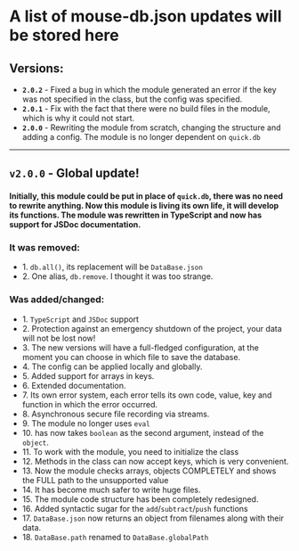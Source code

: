 # A list of mouse-db.json updates will be stored here
## Versions:
- **`2.0.2`** - Fixed a bug in which the module generated an error if the key was not specified in the class, but the config was specified.
- **`2.0.1`** - Fix with the fact that there were no build files in the module, which is why it could not start.
- **`2.0.0`** - Rewriting the module from scratch, changing the structure and adding a config. The module is no longer dependent on `quick.db`
---
## **`v2.0.0`** - Global update!
#### Initially, this module could be put in place of `quick.db`, there was no need to rewrite anything. Now this module is living its own life, it will develop its functions. The module was rewritten in **TypeScript** and now has support for **JSDoc** documentation.
### It was removed:
- 1\. `db.all()`, its replacement will be `DataBase.json`
- 2\. One alias, `db.remove`. I thought it was too strange.
### Was added/changed:
- 1\. `TypeScript` and `JSDoc` support
- 2\. Protection against an emergency shutdown of the project, your data will not be lost now!
- 3\. The new versions will have a full-fledged configuration, at the moment you can choose in which file to save the database.
- 4\. The config can be applied locally and globally.
- 5\. Added support for arrays in keys.
- 6\. Extended documentation.
- 7\. Its own error system, each error tells its own code, value, key and function in which the error occurred.
- 8\. Asynchronous secure file recording via streams.
- 9\. The module no longer uses `eval`
- 10\. has now takes `boolean` as the second argument, instead of the `object`.
- 11\. To work with the module, you need to initialize the class
- 12\. Methods in the class can now accept keys, which is very convenient.
- 13\. Now the module checks arrays, objects COMPLETELY and shows the FULL path to the unsupported value
- 14\. It has become much safer to write huge files.
- 15\. The module code structure has been completely redesigned.
- 16\. Added syntactic sugar for the `add`/`subtract`/`push` functions
- 17\. `DаtаBаse.json` now returns an object from filenames along with their data.
- 18\. `DаtаBаse.path` renamed to `DаtаBаse.globаlPаth`
